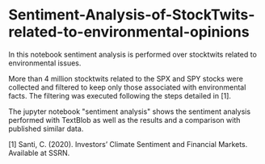 # Sentiment-Analysis-of-StockTwits-related-to-environmental-opinions
In this notebook sentiment analysis is performed over stocktwits related to environmental issues.

More than 4 million stocktwits related to the SPX and SPY stocks were collected and filtered to keep only those associated with environmental facts. The filtering was executed following the steps detailed in [1].

The jupyter notebook "sentiment analysis" shows the sentiment analysis performed with TextBlob as well as the results and a comparison with published similar data.
 

[1] Santi, C. (2020). Investors’ Climate Sentiment and Financial Markets. Available at SSRN.
